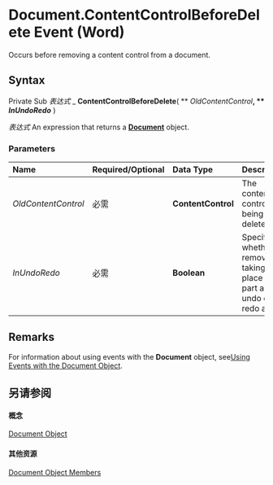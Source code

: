 
# Document.ContentControlBeforeDelete Event (Word)

Occurs before removing a content control from a document.


## Syntax

Private Sub  _表达式_ _ **ContentControlBeforeDelete**( ** _OldContentControl_**, ** _InUndoRedo_** )

 _表达式_ An expression that returns a **[Document](8d83487a-2345-a036-a916-971c9db5b7fb.md)** object.


### Parameters



|**Name**|**Required/Optional**|**Data Type**|**Description**|
|:-----|:-----|:-----|:-----|
| _OldContentControl_|必需|**ContentControl**|The content control being deleted.|
| _InUndoRedo_|必需|**Boolean**| Specifies whether the removal is taking place as part an undo or redo action.|

## Remarks

For information about using events with the  **Document** object, see[Using Events with the Document Object](2b043342-436a-5421-e8af-3c2c49684960.md).


## 另请参阅


#### 概念


[Document Object](8d83487a-2345-a036-a916-971c9db5b7fb.md)
#### 其他资源


[Document Object Members](http://msdn.microsoft.com/library/fc9ab457-0888-f917-3d52-387168ac23b9%28Office.15%29.aspx)